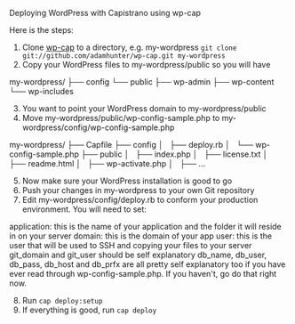 Deploying WordPress with Capistrano using wp-cap

Here is the steps:

1. Clone [wp-cap](http://github.com/adamhunter/wp-cap/) to a directory, e.g. my-wordpress `git clone git://github.com/adamhunter/wp-cap.git my-wordpress`
2. Copy your WordPress files to my-wordpress/public so you will have 

my-wordpress/
├── config
└── public
    ├── wp-admin
    ├── wp-content
    └── wp-includes

3. You want to point your WordPress domain to my-wordpress/public
4. Move my-wordpress/public/wp-config-sample.php to my-wordpress/config/wp-config-sample.php

my-wordpress/
├── Capfile
├── config
│   ├── deploy.rb
│   └── wp-config-sample.php
├── public
│   ├── index.php
│   ├── license.txt
│   ├── readme.html
│   ├── wp-activate.php
│   ├── ...

5. Now make sure your WordPress installation is good to go
6. Push your changes in my-wordpress to your own Git repository
7. Edit my-wordpress/config/deploy.rb to conform your production environment. You will need to set:

application: this is the name of your application and the folder it will reside in on your server
domain: this is the domain of your app
user: this is the user that will be used to SSH and copying your files to your server
git_domain and git_user should be self explanatory
db_name, db_user, db_pass, db_host and db_prfx are all pretty self explanatory too if you have ever read through wp-config-sample.php.  If you haven't, go do that right now.

8. Run `cap deploy:setup`
9. If everything is good, run `cap deploy`
